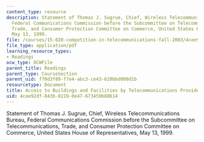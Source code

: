 ```yaml
---
content_type: resource
description: Statement of Thomas J. Sugrue, Chief, Wireless Telecommunications Bureau,
  Federal Communications Commission before the Subcommittee on Telecommunications,
  Trade, and Consumer Protection Committee on Commerce, United States House of Representatives,
  May 13, 1999.
file: /courses/15-020-competition-in-telecommunications-fall-2003/4cee92df843b82190e47673459b88614_fcc_sugrue_statement.pdf
file_type: application/pdf
learning_resource_types:
- Readings
ocw_type: OCWFile
parent_title: Readings
parent_type: CourseSection
parent_uid: f70d3f89-f7e4-abc3-ce43-620bbd000d1b
resourcetype: Document
title: Access to Buildings and Facilities by Telecommunications Providers
uid: 4cee92df-843b-8219-0e47-673459b88614
---
```

Statement of Thomas J. Sugrue, Chief, Wireless Telecommunications Bureau, Federal Communications Commission before the Subcommittee on Telecommunications, Trade, and Consumer Protection Committee on Commerce, United States House of Representatives, May 13, 1999.

